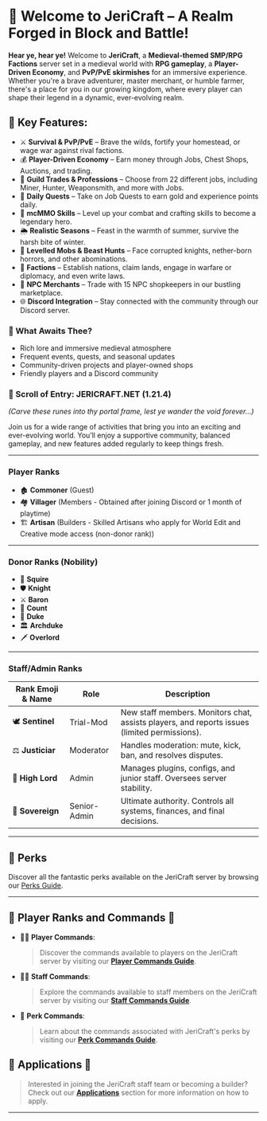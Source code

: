 # 🏹 Welcome to JeriCraft – A Realm Forged in Block and Battle!

**Hear ye, hear ye!** Welcome to **JeriCraft**, a **Medieval-themed SMP/RPG Factions** server set in a medieval world
with **RPG gameplay**, a **Player-Driven Economy**, and **PvP/PvE skirmishes** for an immersive experience. Whether
you're a brave adventurer, master merchant, or humble farmer, there's a place for you in our growing kingdom, where
every player can shape their legend in a dynamic, ever-evolving realm.

## 🔑 Key Features:

* ⚔️ **Survival & PvP/PvE** – Brave the wilds, fortify your homestead, or wage war against rival factions.
* 💰 **Player-Driven Economy** – Earn money through Jobs, Chest Shops, Auctions, and trading.
* 💼 **Guild Trades & Professions** – Choose from 22 different jobs, including Miner, Hunter, Weaponsmith, and more with
  Jobs.
* 📜 **Daily Quests** – Take on Job Quests to earn gold and experience points daily.
* 🏹 **mcMMO Skills** – Level up your combat and crafting skills to become a legendary hero.
* 🌦️ **Realistic Seasons** – Feast in the warmth of summer, survive the harsh bite of winter.
* 🐉 **Levelled Mobs & Beast Hunts** – Face corrupted knights, nether-born horrors, and other abominations.
* 🏰 **Factions** – Establish nations, claim lands, engage in warfare or diplomacy, and even write laws.
* 🏪 **NPC Merchants** – Trade with 15 NPC shopkeepers in our bustling marketplace.
* 🌐 **Discord Integration** – Stay connected with the community through our Discord server.

### 📜 What Awaits Thee?

* Rich lore and immersive medieval atmosphere
* Frequent events, quests, and seasonal updates
* Community-driven projects and player-owned shops
* Friendly players and a Discord community

### 📜 Scroll of Entry: JERICRAFT.NET (1.21.4)

_(Carve these runes into thy portal frame, lest ye wander the void forever…)_

Join us for a wide range of activities that bring you into an exciting and ever-evolving world. You’ll enjoy a
supportive community, balanced gameplay, and new features added regularly to keep things fresh.

---

### Player Ranks

- 🏚️ **Commoner** (Guest)
- 🏘️ **Villager** (Members - Obtained after joining Discord or 1 month of playtime)
- 🏗️ **Artisan**  (Builders - Skilled Artisans who apply for World Edit and Creative mode access (non-donor rank))

---

### Donor Ranks (Nobility)

- 📜 **Squire**
- 🛡️ **Knight**
- ⚔️ **Baron**
- 🏹 **Count**
- 🏰 **Duke**
- 🏛️ **Archduke**
- 🗡️ **Overlord**

---

### Staff/Admin Ranks

| Rank Emoji & Name | Role         | Description                                                                                  |  
|-------------------|--------------|----------------------------------------------------------------------------------------------|  
| 🕊️ **Sentinel**  | Trial-Mod    | New staff members. Monitors chat, assists players, and reports issues (limited permissions). |  
| ⚖️ **Justiciar**  | Moderator    | Handles moderation: mute, kick, ban, and resolves disputes.                                  |  
| 🔱 **High Lord**  | Admin        | Manages plugins, configs, and junior staff. Oversees server stability.                       |  
| 👑 **Sovereign**  | Senior-Admin | Ultimate authority. Controls all systems, finances, and final decisions.                     |

---

## 🎁 Perks

Discover all the fantastic perks available on the JeriCraft server by browsing
our [Perks Guide](https://jericraft-shop.tebex.io/).

---

## 👥 Player Ranks and Commands 👥

- 👨‍💼 **Player Commands**:
  > Discover the commands available to players on the JeriCraft server by visiting
  our [**Player Commands Guide**](/docs/commands/PLAYER-COMMANDS.md).

- 👨‍💼 **Staff Commands**:
  > Explore the commands available to staff members on the JeriCraft server by visiting
  our [**Staff Commands Guide**](/docs/commands/STAFF-COMMANDS.md).

- 🌟 **Perk Commands**:
  > Learn about the commands associated with JeriCraft's perks by visiting
  our [**Perk Commands Guide**](/docs/commands/PLAYER-COMMANDS.md).

## 📝 Applications 📝

> Interested in joining the JeriCraft staff team or becoming a builder? Check out
> our [**Applications**](https://github.com/Chalwk/JeriCraftDocs/issues/new/choose) section for more information on how
> to apply.

---